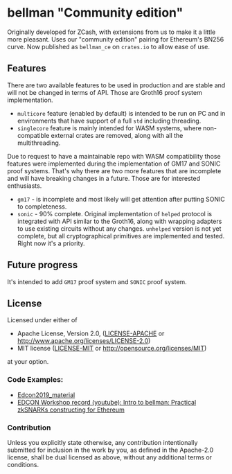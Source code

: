 # bellman "Community edition"
 
Originally developed for ZCash, with extensions from us to make it a little more pleasant. Uses our "community edition" pairing for Ethereum's BN256 curve. Now published as `bellman_ce` on `crates.io` to allow ease of use.

## Features

There are two available features to be used in production and are stable and will not be changed in terms of API. Those are Groth16 proof system implementation.

- `multicore` feature (enabled by default) is intended to be run on PC and in environments that have support of a full `std` including threading.
- `singlecore` feature is mainly intended for WASM systems, where non-compatible external crates are removed, along with all the multithreading.

Due to request to have a maintainable repo with WASM compatibility those features were implemented during the implementation of GM17 and SONIC proof systems. That's why there are two more features that are incomplete and will have breaking changes in a future. Those are for interested enthusiasts.

- `gm17` - is incomplete and most likely will get attention after putting SONIC to completeness.
- `sonic` - 90% complete. Original implementation of `helped` protocol is integrated with API similar to the Groth16, along with wrapping adapters to use existing circuits without any changes. `unhelped` version is not yet complete, but all cryptographical primitives are implemented and tested. Right now it's a priority.

## Future progress

It's intended to add `GM17` proof system and `SONIC` proof system.

## License

Licensed under either of

 * Apache License, Version 2.0, ([LICENSE-APACHE](LICENSE-APACHE) or http://www.apache.org/licenses/LICENSE-2.0)
 * MIT license ([LICENSE-MIT](LICENSE-MIT) or http://opensource.org/licenses/MIT)

at your option.

### Code Examples:

- [Edcon2019_material](https://github.com/matter-labs/Edcon2019_material)
- [EDCON Workshop record (youtube): Intro to bellman: Practical zkSNARKs constructing for Ethereum](https://www.youtube.com/watch?v=tUY0YGTpehg&t=74s)

### Contribution

Unless you explicitly state otherwise, any contribution intentionally
submitted for inclusion in the work by you, as defined in the Apache-2.0
license, shall be dual licensed as above, without any additional terms or
conditions.
